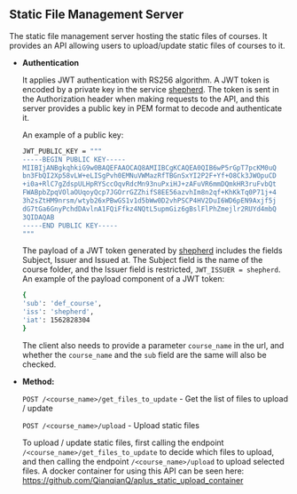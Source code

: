 **Static File Management Server**
----
The static file management server hosting the static files of courses. 
It provides an API allowing users to upload/update static files of courses to it.
 
  
* **Authentication**

  It applies JWT authentication with RS256 algorithm. A JWT token is encoded 
  by a private key in the service [shepherd](https://github.com/apluslms/shepherd).
  The token is sent in the Authorization header when making requests to the API, 
  and this server provides a public key in PEM format to decode and authenticate it. 
  
  An example of a public key:
    ```bash
    JWT_PUBLIC_KEY = """
    -----BEGIN PUBLIC KEY-----
    MIIBIjANBgkqhkiG9w0BAQEFAAOCAQ8AMIIBCgKCAQEA0QIB6wP5rGpT7pcKM0uQ
    bn3FbQI2Xp58vLW+eLISgPvh0EMNuVWMazRfTBGnSxYI2P2F+Yf+O8Ck3JWOpuCD
    +i0a+RlC7gZdspULHpRYSccOqvRdcMn93nuPxiHJ+zAFuVR6mmDQmkHR3ruFvbQt
    FWABpbZpqVOlaOUqoyQcp7JGOrrGZZhifS8EE56azvhIm8n2qf+KhKkTq0P71j+4
    3h2sZtHM9nrsm/wtyb26xPBwGS1v1d5bWw0D2vhPSCP4HV2DuI6WD6pEN9Axjf5j
    dG7tGa6GnyPchdDAvlnA1FQiFfkz4NQtL5upmGiz6gBslFlPhZmejlr2RUYd4mbQ
    3QIDAQAB
    -----END PUBLIC KEY-----
    """ 
    ```
   The payload of a JWT token generated by [shepherd](https://github.com/apluslms/shepherd) 
   includes the fields Subject, Issuer and Issued at. 
   The Subject field is the name of the course folder, and the Issuer field is restricted, `JWT_ISSUER = shepherd`. 
   An example of the payload component of a JWT token:
    ```bash
   {
   'sub': 'def_course', 
   'iss': 'shepherd',  
   'iat': 1562828304
   }
    ```
  The client also needs to provide a parameter `course_name` in the url, and whether the `course_name` 
  and the `sub` field are the same will also be checked.
  
* **Method:**
  
  `POST /<course_name>/get_files_to_update` - Get the list of files to upload / update
  
  `POST /<course_name>/upload` - Upload static files 
  
  To upload / update static files, first calling the endpoint `/<course_name>/get_files_to_update` 
  to decide which files to upload, and then calling the endpoint `/<course_name>/upload` to upload selected files.
  A docker container for using this API can be seen here: 
  https://github.com/QianqianQ/aplus_static_upload_container

